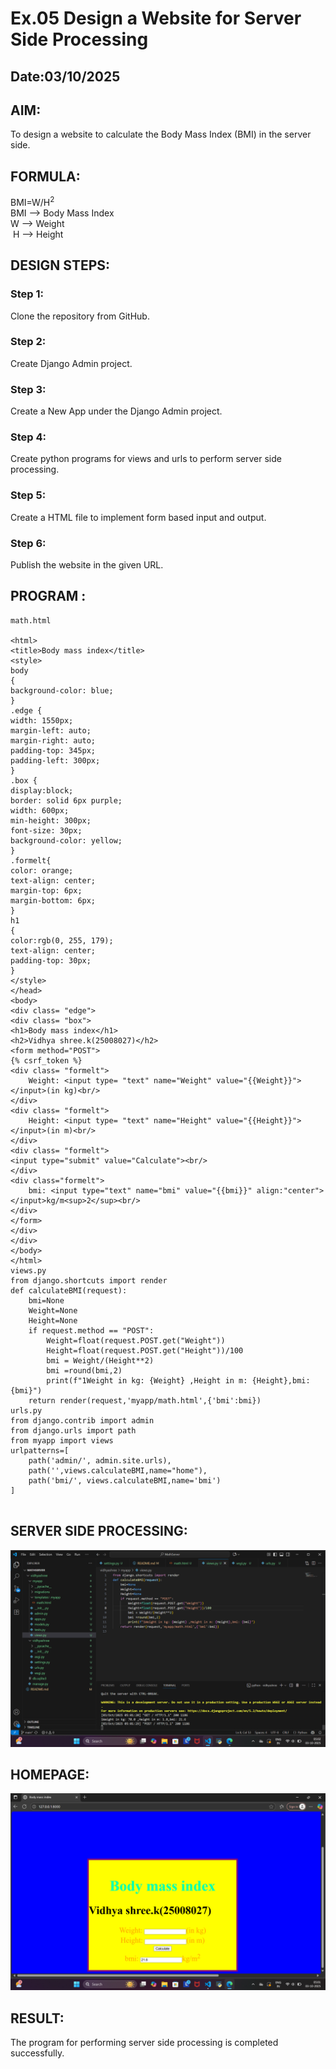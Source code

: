 # Ex.05 Design a Website for Server Side Processing
## Date:03/10/2025

## AIM:
 To design a website to calculate the Body Mass Index (BMI) in the server side. 


## FORMULA:
BMI=W/H<sup>2</sup>
<br> BMI --> Body Mass Index
<br> W --> Weight
<br> H --> Height

## DESIGN STEPS:

### Step 1:
Clone the repository from GitHub.

### Step 2:
Create Django Admin project.

### Step 3:
Create a New App under the Django Admin project.

### Step 4:
Create python programs for views and urls to perform server side processing.

### Step 5:
Create a HTML file to implement form based input and output.

### Step 6:
Publish the website in the given URL.

## PROGRAM :
```
math.html

<html>
<title>Body mass index</title>
<style>
body
{
background-color: blue;
}
.edge {
width: 1550px;
margin-left: auto;
margin-right: auto;
padding-top: 345px;
padding-left: 300px;
}
.box {
display:block;
border: solid 6px purple;
width: 600px;
min-height: 300px;
font-size: 30px;
background-color: yellow;
}
.formelt{
color: orange;
text-align: center;
margin-top: 6px;
margin-bottom: 6px;
}
h1
{
color:rgb(0, 255, 179);
text-align: center;
padding-top: 30px;
} 
</style>
</head>
<body>
<div class= "edge">
<div class= "box">
<h1>Body mass index</h1>
<h2>Vidhya shree.k(25008027)</h2>
<form method="POST">
{% csrf_token %}
<div class= "formelt">
    Weight: <input type= "text" name="Weight" value="{{Weight}}"></input>(in kg)<br/>
</div>
<div class= "formelt">
    Height: <input type= "text" name="Height" value="{{Height}}"></input>(in m)<br/>
</div>
<div class= "formelt">
<input type="submit" value="Calculate"><br/>
</div>
<div class="formelt">
    bmi: <input type="text" name="bmi" value="{{bmi}}" align:"center"></input>kg/m<sup>2</sup><br/>
</div> 
</form> 
</div>
</div> 
</body>
</html>
views.py
from django.shortcuts import render
def calculateBMI(request):
    bmi=None
    Weight=None
    Height=None
    if request.method == "POST":
        Weight=float(request.POST.get("Weight"))
        Height=float(request.POST.get("Height"))/100
        bmi = Weight/(Height**2)
        bmi =round(bmi,2)
        print(f"1Weight in kg: {Weight} ,Height in m: {Height},bmi: {bmi}")
    return render(request,'myapp/math.html',{'bmi':bmi})
urls.py
from django.contrib import admin
from django.urls import path
from myapp import views
urlpatterns=[
	path('admin/', admin.site.urls),
    path('',views.calculateBMI,name="home"),
    path('bmi/', views.calculateBMI,name='bmi')
]


```


## SERVER SIDE PROCESSING:
![alt text](<vidhyashree/myapp/Screenshot 2025-10-03 050218.png>)

## HOMEPAGE:
![alt text](<vidhyashree/myapp/Screenshot 2025-10-03 050153.png>)

## RESULT:
The program for performing server side processing is completed successfully.

